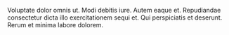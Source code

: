 Voluptate dolor omnis ut. Modi debitis iure. Autem eaque et. Repudiandae consectetur dicta illo exercitationem sequi et. Qui perspiciatis et deserunt. Rerum et minima labore dolorem.